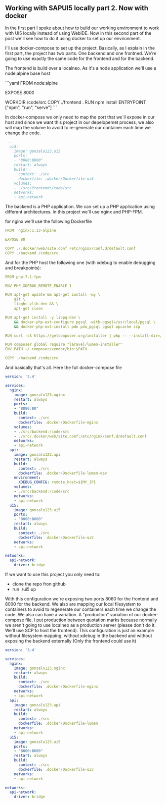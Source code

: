 ## Working with SAPUI5 locally part 2. Now with docker

In the first part I spoke about how to build our working environment to work with UI5 locally instead of using WebIDE. Now in this second part of the post we'll see how to do it using docker to set up our environment.

I'll use docker-compose to set up the project. Basically, as I explain in the first part, the project has two parts. One backend and one frontned. We're going to use exactly the same code for the frontend and for the backend.

The frontend is build over a localneo. As it's a node application we'll use a node:alpine base host

´´´yaml
FROM node:alpine

EXPOSE 8000

WORKDIR /code/src
COPY ./frontend .
RUN npm install
ENTRYPOINT ["npm", "run", "serve"]
´´´

In docker-compose we only need to map the port that we´ll expose in our host and since we want this project in our depelopemet process, we also will map the volume to avoid to re-generate our container each time we change the code.

```yaml
...
  ui5:
    image: gonzalo123.ui5
    ports:
    - "8000:8000"
    restart: always
    build:
      context: ./src
      dockerfile: .docker/Dockerfile-ui5
    volumes:
    - ./src/frontend:/code/src
    networks:
    - api-network
```

The backend is a PHP application. We can set up a PHP application using different architectures. In this project we'll use nginx and PHP-FPM.

for nginx we'll use the following Dockerfile
```yaml
FROM  nginx:1.13-alpine

EXPOSE 80

COPY ./.docker/web/site.conf /etc/nginx/conf.d/default.conf
COPY ./backend /code/src
```

And for the PHP host the following one (with xdebug to enable debugging and breakpoints):
```yaml
FROM php:7.1-fpm

ENV PHP_XDEBUG_REMOTE_ENABLE 1

RUN apt-get update && apt-get install -my \
    git \
    libghc-zlib-dev && \
    apt-get clean

RUN apt-get install -y libpq-dev \
    && docker-php-ext-configure pgsql -with-pgsql=/usr/local/pgsql \
    && docker-php-ext-install pdo pdo_pgsql pgsql opcache zip

RUN curl -sS https://getcomposer.org/installer | php -- --install-dir=/usr/local/bin --filename=composer

RUN composer global require "laravel/lumen-installer"
ENV PATH ~/.composer/vendor/bin:$PATH

COPY ./backend /code/src
```

And basically that's all. Here the full docker-compose file

```yaml
version: '3.4'

services:
  nginx:
    image: gonzalo123.nginx
    restart: always
    ports:
    - "8080:80"
    build:
      context: ./src
      dockerfile: .docker/Dockerfile-nginx
    volumes:
    - ./src/backend:/code/src
    - ./src/.docker/web/site.conf:/etc/nginx/conf.d/default.conf
    networks:
    - api-network
  api:
    image: gonzalo123.api
    restart: always
    build:
      context: ./src
      dockerfile: .docker/Dockerfile-lumen-dev
    environment:
      XDEBUG_CONFIG: remote_host=${MY_IP}
    volumes:
    - ./src/backend:/code/src
    networks:
    - api-network
  ui5:
    image: gonzalo123.ui5
    ports:
    - "8000:8000"
    restart: always
    build:
      context: ./src
      dockerfile: .docker/Dockerfile-ui5
    networks:
    - api-network

networks:
  api-network:
    driver: bridge

```

If we want to use this project you only need to:
* clone the repo fron github
* run ./ui5 up

With this configuration we're exposing two ports 8080 for the frontend and 8000 for the backend. We also are mapping our local filesystem to containers to avoid to regenerate our containers each time we change the code.
We also can have a variation. A "production" variation of our docker-compose file. I put production between quotation marks because normally we aren't going to use localneo as a production server (please don't do it. We'll use SCP to host the frontend). 
This configuration is just an example without filesystem mapping, without xdebug in the backend and without exposing the backend externally (Only the frontend could use it)


```yaml
version: '3.4'

services:
  nginx:
    image: gonzalo123.nginx
    restart: always
    build:
      context: ./src
      dockerfile: .docker/Dockerfile-nginx
    networks:
    - api-network
  api:
    image: gonzalo123.api
    restart: always
    build:
      context: ./src
      dockerfile: .docker/Dockerfile-lumen
    networks:
    - api-network
  ui5:
    image: gonzalo123.ui5
    ports:
    - "8000:8000"
    restart: always
    build:
      context: ./src
      dockerfile: .docker/Dockerfile-ui5
    networks:
    - api-network

networks:
  api-network:
    driver: bridge

```
